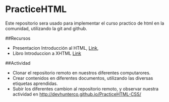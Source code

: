 PracticeHTML
============
Este repositorio sera usado para implementar el curso practico de html en la comunidad, utilizando la git and github.

##Recursos
- Presentacion Introducción al HTML, [Link](http://ivajo26.github.io/IntroHTML/#1),
- Libro Introduccion a XHTML [Link](http://librosweb.es/xhtml/)

##Actividad
- Clonar el repositorio remoto en nuestros diferentes computarores.
- Crear contenidos en diferentes documentos, utilizando las diversas etiquetas aprendidas.
- Subir los diferentes cambion al repositorio remoto, y observar nuestra actividad en http://devhunterco.github.io/PracticeHTML-CSS/
